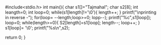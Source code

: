 #include<stdio.h>
int main(){
char s1[]="Tajmahal";
char s2[8];
int leangth=0;
int loop=0;
while(s1[length]!='\0'){
  length++;
}
printf("\nprinting in reverse -");
for(loop= --length;loop>=0; lopp--);
  printf("%c",s1[loop]);
loop=0;
while(length>=0){
S2[length]=s1[loop];
length--;
loop++;
}
s1[loop]= '\0';
printf("%s\n",s2);

return 0;
}
